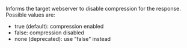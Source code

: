 Informs the target webserver to disable compression for the response. Possible values are:

- true (default): compression enabled
- false: compression disabled
- none (deprecated): use "false" instead
